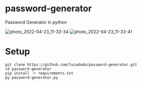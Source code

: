 # password-generator
Password Generator in python

![photo_2022-04-23_11-33-34](https://user-images.githubusercontent.com/43071315/164888982-6624f7bb-8165-4f2b-852d-c01cd7ef57c8.jpg) 
![photo_2022-04-23_11-33-41](https://user-images.githubusercontent.com/43071315/164889142-8ba1636e-37f7-4604-9f4e-d0786a87b79c.jpg)

# Setup
```
git clone https://github.com/lucadado/password-generator.git
cd password-generator
pip install -r requirements.txt
py password-generator.py
```


